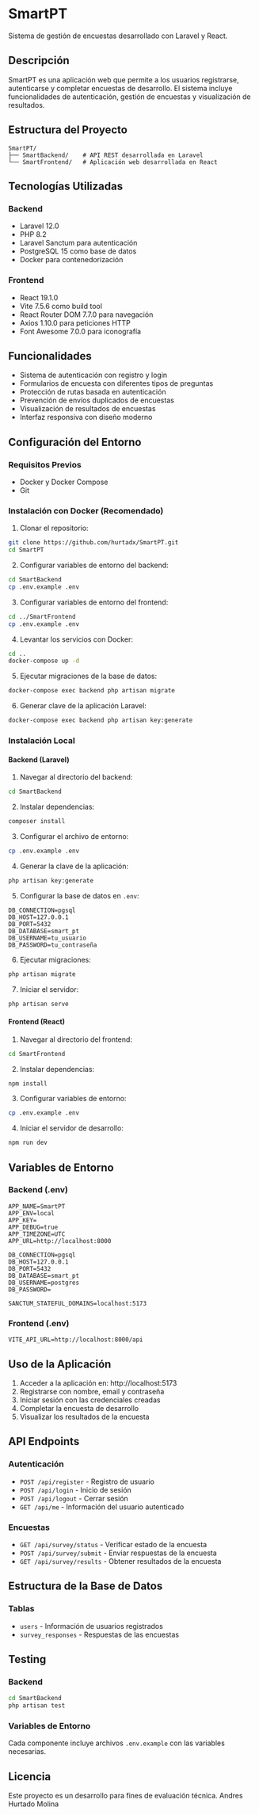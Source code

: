 # SmartPT

Sistema de gestión de encuestas desarrollado con Laravel y React.

## Descripción

SmartPT es una aplicación web que permite a los usuarios registrarse, autenticarse y completar encuestas de desarrollo. El sistema incluye funcionalidades de autenticación, gestión de encuestas y visualización de resultados.

## Estructura del Proyecto

```
SmartPT/
├── SmartBackend/    # API REST desarrollada en Laravel
└── SmartFrontend/   # Aplicación web desarrollada en React
```

## Tecnologías Utilizadas

### Backend
- Laravel 12.0
- PHP 8.2
- Laravel Sanctum para autenticación
- PostgreSQL 15 como base de datos
- Docker para contenedorización

### Frontend
- React 19.1.0
- Vite 7.5.6 como build tool
- React Router DOM 7.7.0 para navegación
- Axios 1.10.0 para peticiones HTTP
- Font Awesome 7.0.0 para iconografía

## Funcionalidades

- Sistema de autenticación con registro y login
- Formularios de encuesta con diferentes tipos de preguntas
- Protección de rutas basada en autenticación
- Prevención de envíos duplicados de encuestas
- Visualización de resultados de encuestas
- Interfaz responsiva con diseño moderno

## Configuración del Entorno

### Requisitos Previos
- Docker y Docker Compose
- Git

### Instalación con Docker (Recomendado)

1. Clonar el repositorio:
```bash
git clone https://github.com/hurtadx/SmartPT.git
cd SmartPT
```

2. Configurar variables de entorno del backend:
```bash
cd SmartBackend
cp .env.example .env
```

3. Configurar variables de entorno del frontend:
```bash
cd ../SmartFrontend
cp .env.example .env
```

4. Levantar los servicios con Docker:
```bash
cd ..
docker-compose up -d
```

5. Ejecutar migraciones de la base de datos:
```bash
docker-compose exec backend php artisan migrate
```

6. Generar clave de la aplicación Laravel:
```bash
docker-compose exec backend php artisan key:generate
```

### Instalación Local

#### Backend (Laravel)

1. Navegar al directorio del backend:
```bash
cd SmartBackend
```

2. Instalar dependencias:
```bash
composer install
```

3. Configurar el archivo de entorno:
```bash
cp .env.example .env
```

4. Generar la clave de la aplicación:
```bash
php artisan key:generate
```

5. Configurar la base de datos en `.env`:
```
DB_CONNECTION=pgsql
DB_HOST=127.0.0.1
DB_PORT=5432
DB_DATABASE=smart_pt
DB_USERNAME=tu_usuario
DB_PASSWORD=tu_contraseña
```

6. Ejecutar migraciones:
```bash
php artisan migrate
```

7. Iniciar el servidor:
```bash
php artisan serve
```

#### Frontend (React)

1. Navegar al directorio del frontend:
```bash
cd SmartFrontend
```

2. Instalar dependencias:
```bash
npm install
```

3. Configurar variables de entorno:
```bash
cp .env.example .env
```

4. Iniciar el servidor de desarrollo:
```bash
npm run dev
```

## Variables de Entorno

### Backend (.env)

```
APP_NAME=SmartPT
APP_ENV=local
APP_KEY=
APP_DEBUG=true
APP_TIMEZONE=UTC
APP_URL=http://localhost:8000

DB_CONNECTION=pgsql
DB_HOST=127.0.0.1
DB_PORT=5432
DB_DATABASE=smart_pt
DB_USERNAME=postgres
DB_PASSWORD=

SANCTUM_STATEFUL_DOMAINS=localhost:5173
```

### Frontend (.env)

```
VITE_API_URL=http://localhost:8000/api
```

## Uso de la Aplicación

1. Acceder a la aplicación en: http://localhost:5173
2. Registrarse con nombre, email y contraseña
3. Iniciar sesión con las credenciales creadas
4. Completar la encuesta de desarrollo
5. Visualizar los resultados de la encuesta

## API Endpoints

### Autenticación
- `POST /api/register` - Registro de usuario
- `POST /api/login` - Inicio de sesión
- `POST /api/logout` - Cerrar sesión
- `GET /api/me` - Información del usuario autenticado

### Encuestas
- `GET /api/survey/status` - Verificar estado de la encuesta
- `POST /api/survey/submit` - Enviar respuestas de la encuesta
- `GET /api/survey/results` - Obtener resultados de la encuesta

## Estructura de la Base de Datos

### Tablas
- `users` - Información de usuarios registrados
- `survey_responses` - Respuestas de las encuestas

## Testing

### Backend
```bash
cd SmartBackend
php artisan test
```

### Variables de Entorno

Cada componente incluye archivos `.env.example` con las variables necesarias.

## Licencia

Este proyecto es un desarrollo para fines de evaluación técnica. Andres Hurtado Molina
